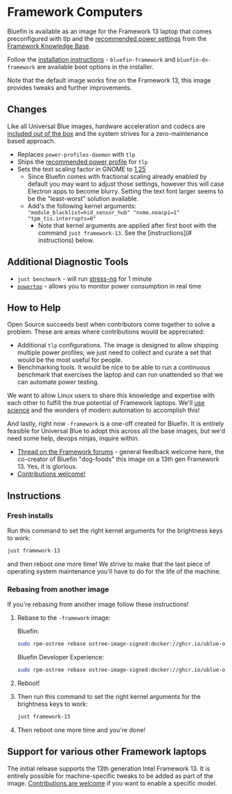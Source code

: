 # Framework Computers

Bluefin is available as an image for the Framework 13 laptop that comes preconfigured with tlp and the [recommended power settings](https://github.com/ublue-os/bluefin/blob/main/framework/usr/etc/tlp.d/50-framework.conf) from the [Framework Knowledge Base](https://knowledgebase.frame.work/en_us/optimizing-fedora-battery-life-r1baXZh).

Follow the [installation instructions](/installation) - `bluefin-framework` and `bluefin-dx-framework` are available boot options in the installer.

Note that the default image works fine on the Framework 13, this image provides tweaks and further improvements.

## Changes

Like all Universal Blue images, hardware acceleration and codecs are [included out of the box](/guide/codecs) and the system strives for a zero-maintenance based approach.

- Replaces `power-profiles-daemon` with `tlp`
- Ships the [recommended power profile](https://github.com/ublue-os/bluefin/blob/main/framework/usr/etc/tlp.d/50-framework.conf) for `tlp`
- Sets the text scaling factor in GNOME to [1.25](https://github.com/ublue-os/bluefin/blob/main/framework/usr/etc/dconf/db/local.d/01-ublue-framework)
  - Since Bluefin comes with fractional scaling already enabled by default you may want to adjust those settings, however this will case Electron apps to become blurry. Setting the text font larger seems to be the "least-worst" solution available.
  - Add's the following kernel arguments: `"module_blacklist=hid_sensor_hub" "nvme.noacpi=1" "tpm_tis.interrupts=0"`
    - Note that kernel arguments are applied after first boot with the command `just framework-13`. See the [instructions](# instructions) below.

## Additional Diagnostic Tools

- `just benchmark` - will run [stress-ng](https://github.com/ColinIanKing/stress-ng) for 1 minute
- [`powertop`](https://github.com/fenrus75/powertop) - allows you to monitor power consumption in real time

## How to Help

Open Source succeeds best when contributors come together to solve a problem. These are areas where contributions would be appreciated:

- Additional `tlp` configurations. The image is designed to allow shipping multiple power profiles; we just need to collect and curate a set that would be the most useful for people.
- Benchmarking tools. It would be nice to be able to run a continuous benchmark that exercises the laptop and can run unattended so that we can automate power testing.

We want to allow Linux users to share this knowledge and expertise with each other to fulfill the true potential of Framework laptops. We'll [use science](https://www.youtube.com/watch?v=BABM3EUo990) and the wonders of modern automation to accomplish this!

And lastly, right now `-framework` is a one-off created for Bluefin. It is entirely feasible for Universal Blue to adopt this across all the base images, but we'd need some help, devops ninjas, inquire within.

- [Thread on the Framework forums](https://community.frame.work/t/custom-fedora-oci-images-for-framework-laptops/34253/) - general feedback welcome here, the co-creator of Bluefin "dog-foods" this image on a 13th gen Framework 13. Yes, it is glorious.
- [Contributions welcome!](https://github.com/ublue-os/bluefin)

## Instructions

### Fresh installs

Run this command to set the right kernel arguments for the brightness keys to work:
  
```bash
just framework-13
```

and then reboot one more time! We strive to make that the last piece of operating system maintenance you'll have to do for the life of the machine.

### Rebasing from another image

If you're rebasing from another image follow these instructions!

1. Rebase to the `-framework` image:

    Bluefin:

    ```bash
    sudo rpm-ostree rebase ostree-image-signed:docker://ghcr.io/ublue-os/bluefin-framework:38
    ```

    Bluefin Developer Experience:

    ```bash
    sudo rpm-ostree rebase ostree-image-signed:docker://ghcr.io/ublue-os/bluefin-dx-framework:38
    ```

2. Reboot!
3. Then run this command to set the right kernel arguments for the brightness keys to work:
  
    ```bash
    just framework-13
    ```

4. Then reboot one more time and you're done!

## Support for various other Framework laptops

The initial release supports the 13th generation Intel Framework 13. It is entirely possible for machine-specific tweaks to be added as part of the image. [Contributions are welcome](/CONTRIBUTING) if you want to enable a specific model.
